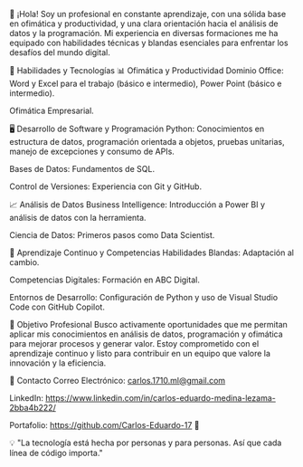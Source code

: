 👋 ¡Hola! Soy un profesional en constante aprendizaje, con una sólida base en ofimática y productividad, y una clara orientación hacia el análisis de datos y la programación. Mi experiencia en diversas formaciones me ha equipado con habilidades técnicas y blandas esenciales para enfrentar los desafíos del mundo digital.

🚀 Habilidades y Tecnologías
📊 Ofimática y Productividad
Dominio Office: Word y Excel para el trabajo (básico e intermedio), Power Point (básico e intermedio).

Ofimática Empresarial.

🖥️ Desarrollo de Software y Programación
Python: Conocimientos en estructura de datos, programación orientada a objetos, pruebas unitarias, manejo de excepciones y consumo de APIs.

Bases de Datos: Fundamentos de SQL.

Control de Versiones: Experiencia con Git y GitHub.

📈 Análisis de Datos
Business Intelligence: Introducción a Power BI y análisis de datos con la herramienta.

Ciencia de Datos: Primeros pasos como Data Scientist.

🌱 Aprendizaje Continuo y Competencias
Habilidades Blandas: Adaptación al cambio.

Competencias Digitales: Formación en ABC Digital.

Entornos de Desarrollo: Configuración de Python y uso de Visual Studio Code con GitHub Copilot.

🎯 Objetivo Profesional
Busco activamente oportunidades que me permitan aplicar mis conocimientos en análisis de datos, programación y ofimática para mejorar procesos y generar valor. Estoy comprometido con el aprendizaje continuo y listo para contribuir en un equipo que valore la innovación y la eficiencia.

📧 Contacto
Correo Electrónico: carlos.1710.ml@gmail.com

LinkedIn: https://www.linkedin.com/in/carlos-eduardo-medina-lezama-2bba4b222/

Portafolio: https://github.com/Carlos-Eduardo-17 🚧

💡 "La tecnología está hecha por personas y para personas. Así que cada línea de código importa."
